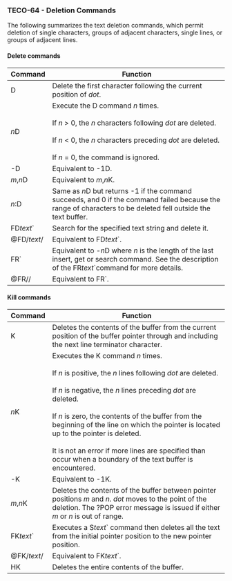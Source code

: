 ### TECO-64 - Deletion Commands

The following summarizes the text deletion commands, which permit deletion of
single characters, groups of adjacent characters, single lines, or groups of
adjacent lines.

#### Delete commands

| Command | Function |
| ------- | -------- |
| D | Delete the first character following the current position of *dot*. |
| *n*D | Execute the D command *n* times. <br><br> If *n* > 0, the *n* characters following *dot* are deleted.  <br><br> If *n* < 0, the *n* characters preceding *dot* are deleted. <br><br> If *n* = 0, the command is ignored. |
| -D | Equivalent to -1D. |
| *m*,*n*D | Equivalent to *m*,*n*K. |
| *n*:D | Same as *n*D but returns -1 if the command succeeds, and 0 if the command failed because the range of characters to be deleted fell outside the text buffer. |
| FD*text*\` | Search for the specified text string and delete it. |
| @FD/*text*/ | Equivalent to FD*text*\`. |
| FR\` | Equivalent to -*n*D where *n*  is the length of the last insert, get or search command. See the description of the FR*text*\`command for more details. |
| @FR// | Equivalent to FR\`. |

#### Kill commands

| Command | Function |
| ------- | -------- |
| K | Deletes the contents of the buffer from the current position of the buffer pointer through and including the next line terminator character. |
| *n*K | Executes the K command *n* times. <br><br>If *n* is positive, the *n* lines following *dot* are deleted. <br><br>If *n* is negative, the *n* lines preceding *dot* are deleted. <br><br>If *n* is zero, the contents of the buffer from the beginning of the line on which the pointer is located up to the pointer is deleted. <br><br>It is not an error if more lines are specified than occur when a boundary of the text buffer is encountered. |
| -K | Equivalent to -1K. |
| *m*,*n*K | Deletes the contents of the buffer between pointer positions *m* and *n*. *dot* moves to the point of the deletion. The ?POP error message is issued if either *m* or *n* is out of range. |
| FK*text*\` | Executes a S*text*\` command then deletes all the text from the initial pointer position to the new pointer position. |
| @FK/*text*/ | Equivalent to FK*text*\`. |
| HK | Deletes the entire contents of the buffer. |